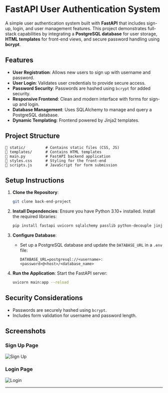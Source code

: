 # FastAPI User Authentication System

A simple user authentication system built with **FastAPI** that includes sign-up, login, and user management features. This project demonstrates full-stack capabilities by integrating a **PostgreSQL database** for user storage, **HTML templates** for front-end views, and secure password handling using **bcrypt**.

## Features

- **User Registration**: Allows new users to sign up with username and password.
- **User Login**: Validates user credentials to provide secure access.
- **Password Security**: Passwords are hashed using `bcrypt` for added security.
- **Responsive Frontend**: Clean and modern interface with forms for sign-up and login.
- **Database Management**: Uses SQLAlchemy to manage and query a PostgreSQL database.
- **Dynamic Templating**: Frontend powered by Jinja2 templates.

## Project Structure

```plaintext
📁 static/         # Contains static files (CSS, JS)
📁 templates/      # Contains HTML templates
📄 main.py         # FastAPI backend application
📄 styles.css      # Styling for the front-end
📄 scripts.js      # JavaScript for form submission
```

## Setup Instructions

1. **Clone the Repository**:
   ```bash
   git clone back-end-project
   ```

2. **Install Dependencies**:
   Ensure you have Python 3.10+ installed. Install the required libraries:
   ```bash
   pip install fastapi uvicorn sqlalchemy passlib python-decouple jinja2
   ```

3. **Configure Database**:
   - Set up a PostgreSQL database and update the `DATABASE_URL` in a `.env` file:
     ```env
     DATABASE_URL=postgresql://<username>:<password>@<host>/<database_name>
     ```

4. **Run the Application**:
   Start the FastAPI server:
   ```bash
   uvicorn main:app --reload
   ```

## Security Considerations

- Passwords are securely hashed using `bcrypt`.
- Includes form validation for username and password length.

## Screenshots

### Sign Up Page
![Sign Up](https://via.placeholder.com/800x400?text=Screenshot+of+Sign+Up+Page)

### Login Page
![Login](https://via.placeholder.com/800x400?text=Screenshot+of+Login+Page)

---

